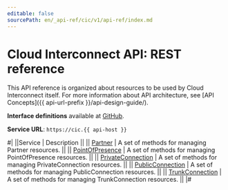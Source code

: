 ```yaml
---
editable: false
sourcePath: en/_api-ref/cic/v1/api-ref/index.md
---
```


# Cloud Interconnect API: REST reference

This API reference is organized about resources to be used by Cloud Interconnect itself. For more information about API architecture, see [API Concepts]({{ api-url-prefix }}/api-design-guide/).

**Interface definitions** available at [GitHub](https://github.com/yandex-cloud/cloudapi/tree/master/yandex/cloud/cic/v1).

**Service URL**: `https://cic.{{ api-host }}`

#|
||Service | Description ||
|| [Partner](Partner/index.md) | A set of methods for managing Partner resources. ||
|| [PointOfPresence](PointOfPresence/index.md) | A set of methods for managing PointOfPresence resources. ||
|| [PrivateConnection](PrivateConnection/index.md) | A set of methods for managing PrivateConnection resources. ||
|| [PublicConnection](PublicConnection/index.md) | A set of methods for managing PublicConnection resources. ||
|| [TrunkConnection](TrunkConnection/index.md) | A set of methods for managing TrunkConnection resources. ||
|#